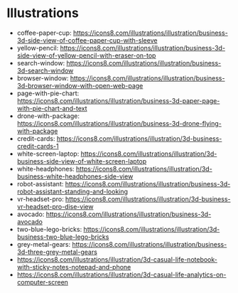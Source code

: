 # Illustrations

- coffee-paper-cup: https://icons8.com/illustrations/illustration/business-3d-side-view-of-coffee-paper-cup-with-sleeve
- yellow-pencil: https://icons8.com/illustrations/illustration/business-3d-side-view-of-yellow-pencil-with-eraser-on-top
- search-window: https://icons8.com/illustrations/illustration/business-3d-search-window
- browser-window: https://icons8.com/illustrations/illustration/business-3d-browser-window-with-open-web-page
- page-with-pie-chart: https://icons8.com/illustrations/illustration/business-3d-paper-page-with-pie-chart-and-text
- drone-with-package: https://icons8.com/illustrations/illustration/business-3d-drone-flying-with-package
- credit-cards: https://icons8.com/illustrations/illustration/3d-business-credit-cards-1
- white-screen-laptop: https://icons8.com/illustrations/illustration/3d-business-side-view-of-white-screen-laptop
- white-headphones: https://icons8.com/illustrations/illustration/3d-business-white-headphones-side-view
- robot-assistant: https://icons8.com/illustrations/illustration/business-3d-robot-assistant-standing-and-looking
- vr-headset-pro: https://icons8.com/illustrations/illustration/3d-business-vr-headset-pro-dise-view
- avocado: https://icons8.com/illustrations/illustration/business-3d-avocado
- two-blue-lego-bricks: https://icons8.com/illustrations/illustration/3d-business-two-blue-lego-bricks
- grey-metal-gears: https://icons8.com/illustrations/illustration/business-3d-three-grey-metal-gears
- https://icons8.com/illustrations/illustration/3d-casual-life-notebook-with-sticky-notes-notepad-and-phone
- https://icons8.com/illustrations/illustration/3d-casual-life-analytics-on-computer-screen
